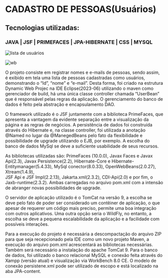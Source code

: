 # CADASTRO DE PESSOAS(Usuários)
## Tecnologias utilizadas:
### JAVA | JSF | PRIMEFACES | JPA-HIBERNATE | CSS | MYSQL 

![lista de usuários](https://github.com/roberto-araripe/jsf-hibernate-primefaces/assets/114492366/6d2ec2ac-bbe2-4dd5-a258-f58a8fede9e8)

![wb](https://github.com/roberto-araripe/jsf-hibernate-primefaces/assets/114492366/718817e4-01c9-4900-bb83-7027f5cd0f5b)


O projeto consiste em registrar nomes e e-mails de pessoas, sendo assim, é exibido em tela uma 
lista de pessoas cadastradas como usuários, demonstrando o “Id”, “nome” e “e-mail”. Desta forma, 
foi criado na estrutura Dynamic Web Projec na IDE Eclipse(2023-06) utilizando o maven como 
gerenciador de build, há uma única classe controller chamada “UserBean” que é responsável pelas 
regras da aplicação. O gerenciamento do banco de dados é feito pela abstração e encapsulamento DAO.

O framework utilizado é o JSF juntamente com a biblioteca PrimeFaces, que apresenta a vantagem da 
evidente separação entre a visualização da página e as regras de negócios. A persistência de dados foi
construída através do Hibernate e, na classe controller, foi utilizada a anotação @Named no lugar da 
@ManegedBeans pelo fato da flexibilidade e possibilidade de upgrade utilizando o EJB, por exemplo. 
A escolha do banco de dados MySql se deve a suficiente usabilidade de seus recursos.

As bibliotecas utilizadas são: PrimeFaces (10.0.0),  Javax Faces e Javax Api(2.3),  Javax Persistence(2.2), 
Hibernate-Core e Hibernate-Entitymanager(5.4.33), MySql conector(8.0.33), OpenWebBeans(2.0.27), Xtream(1.4.9),  
JSF Api e JSF Impl(2.2.13), Jakarta.xml(2.3.2), CDI-Api(2.0) e por fim, o Jaxb-runtime(2.3.2). Ambas carregadas 
no arquivo pom.xml com a intensão de abranger novas possibilidades de upgrade.

O servidor de aplicação utilizado é o TomCat na versão 9, a escolha se deve pelo fato de poder ser 
considerado um contêiner de aplicação, o que apesar de requerer um código mais preciso, permite uma 
boa integração com outros aplicativos. Uma outra opção seria o WildFly, no entanto, a escolha se deve 
a pequena escalabilidade da aplicação e a facilidade com possíveis interações.

Para a execução do projeto é necessária a descompactação do arquivo ZIP para que seja recepcionado pela 
IDE como um novo projeto Maven, a execução do arquivo pom.xml acrescentará as bibliotecas necessárias. 
Também será necessário a instalação do apache TomCat 9. Para o banco de dados, foi utilizado o banco relacional
MySQL e conexão feita através do Xampp (versão atual) e visualização via WorkBench 8.0 CE. O modelo de 
conexão persistene.xml pode ser utilizado de escopo e está localizado na aba JPA-content.
